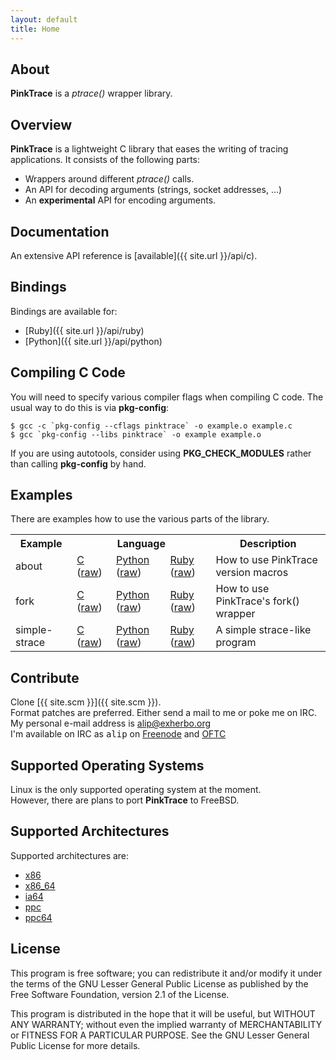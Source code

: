 ```yaml
---
layout: default
title: Home
---
```


## About
**PinkTrace** is a *ptrace()* wrapper library.

## Overview
**PinkTrace** is a lightweight C library that eases the writing of tracing
applications. It consists of the following parts:

- Wrappers around different *ptrace()* calls.
- An API for decoding arguments (strings, socket addresses, ...)
- An **experimental** API for encoding arguments.

## Documentation
An extensive API reference is [available]({{ site.url }}/api/c).

## Bindings
Bindings are available for:

- [Ruby]({{ site.url }}/api/ruby)
- [Python]({{ site.url }}/api/python)

## Compiling C Code
You will need to specify various compiler flags when compiling C code. The
usual way to do this is via **pkg-config**:

    $ gcc -c `pkg-config --cflags pinktrace` -o example.o example.c
    $ gcc `pkg-config --libs pinktrace` -o example example.o

If you are using autotools, consider using **PKG\_CHECK\_MODULES** rather than
calling **pkg-config** by hand.

## Examples
There are examples how to use the various parts of the library.

<table border="0">
    <tr>
        <th>Example</th>
        <th colspan="3">Language</th>
        <th>Description</th>
    </tr>
    <tr>
        <td>about</td>
        <td>
            <a href="{{ site.url }}/c-pink-about.html">C</a>
            (<a href="{{ site.url }}/examples/c/pink-about.c">raw</a>)
        </td>
        <td>
            <a href="{{ site.url }}/py-pink-about.html">Python</a>
            (<a href="{{ site.url }}/examples/python/pink-about.py">raw</a>)
        </td>
        <td>
            <a href="{{ site.url }}/rb-pink-about.html">Ruby</a>
            (<a href="{{ site.url }}/examples/ruby/pink-about.rb">raw</a>)
        </td>
        <td>How to use PinkTrace version macros</td>
    </tr>
    <tr>
        <td>fork</td>
        <td>
            <a href="{{ site.url }}/c-pink-fork.html">C</a>
            (<a href="{{ site.url }}/examples/c/pink-fork.c">raw</a>)
        </td>
        <td>
            <a href="{{ site.url }}/py-pink-fork.html">Python</a>
            (<a href="{{ site.url }}/examples/python/pink-fork.py">raw</a>)
        </td>
        <td>
            <a href="{{ site.url }}/rb-pink-fork.html">Ruby</a>
            (<a href="{{ site.url }}/examples/ruby/pink-fork.rb">raw</a>)
        </td>
        <td>How to use PinkTrace's fork() wrapper</td>
    </tr>
    <tr>
        <td>simple-strace</td>
        <td>
            <a href="{{ site.url }}/c-pink-simple-strace.html">C</a>
            (<a href="{{ site.url }}/examples/c/pink-simple-strace.c">raw</a>)
        </td>
        <td>
            <a href="{{ site.url }}/py-pink-simple-strace.html">Python</a>
            (<a href="{{ site.url }}/examples/python/pink-simple-strace.py">raw</a>)
        </td>
        <td>
            <a href="{{ site.url }}/rb-pink-simple-strace.html">Ruby</a>
            (<a href="{{ site.url }}/examples/ruby/pink-simple-strace.rb">raw</a>)
        </td>
        <td>A simple strace-like program</td>
    </tr>
</table>

## Contribute
Clone [{{ site.scm }}]({{ site.scm }}).  
Format patches are preferred. Either send a mail to me or poke me on IRC.  
My personal e-mail address is [alip@exherbo.org](mailto://alip@exherbo.org)  
I'm available on IRC as <tt>alip</tt> on [Freenode](http://freenode.net) and
[OFTC](http://www.oftc.net/)

## Supported Operating Systems
Linux is the only supported operating system at the moment.  
However, there are plans to port **PinkTrace** to FreeBSD.

## Supported Architectures
Supported architectures are:

- [x86](http://en.wikipedia.org/wiki/X86)
- [x86\_64](http://en.wikipedia.org/wiki/X86_64)
- [ia64](http://en.wikipedia.org/wiki/Ia64)
- [ppc](http://en.wikipedia.org/wiki/PowerPC)
- [ppc64](http://en.wikipedia.org/wiki/Ppc64)

## License
This program is free software; you can redistribute it and/or modify it under
the terms of the GNU Lesser General Public License as published by the Free
Software Foundation, version 2.1 of the License.

This program is distributed in the hope that it will be useful, but WITHOUT ANY
WARRANTY; without even the implied warranty of MERCHANTABILITY or FITNESS FOR A
PARTICULAR PURPOSE. See the GNU Lesser General Public License for more details.

<!-- vim: set tw=80 ft=mkd spell spelllang=en sw=4 sts=4 et : -->
